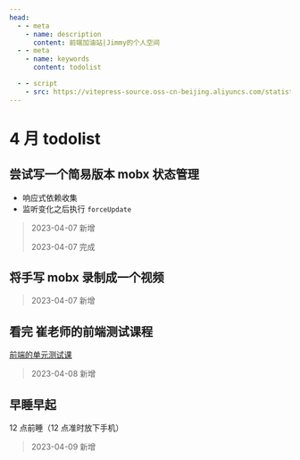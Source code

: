 ```yaml
---
head:
  - - meta
    - name: description
      content: 前端加油站|Jimmy的个人空间
  - - meta
    - name: keywords
      content: todolist

  - - script
    - src: https://vitepress-source.oss-cn-beijing.aliyuncs.com/statistics.js
---
```


# 4 月 todolist

## 尝试写一个简易版本 mobx 状态管理

- 响应式依赖收集
- 监听变化之后执行 `forceUpdate`

> 2023-04-07 新增
>
> 2023-04-07 完成

## 将手写 mobx 录制成一个视频

> 2023-04-07 新增

## 看完 崔老师的前端测试课程

[前端的单元测试课](https://www.bilibili.com/video/BV1me4y1c7nM/?spm_id_from=333.788&vd_source=b869b9e47469b5438851429bda1fb3fc)

> 2023-04-08 新增

## 早睡早起

12 点前睡（12 点准时放下手机）

> 2023-04-09 新增

